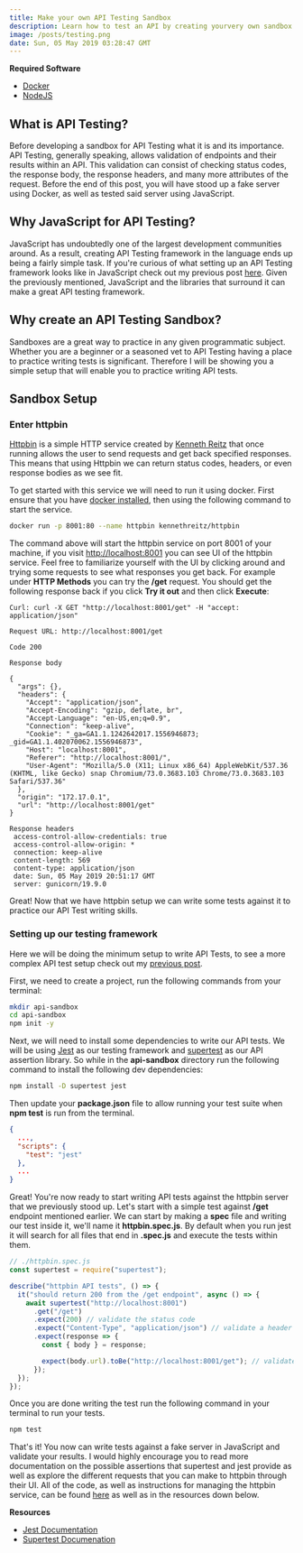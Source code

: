 ```yaml
---
title: Make your own API Testing Sandbox
description: Learn how to test an API by creating yourvery own sandbox to practice testing
image: /posts/testing.png
date: Sun, 05 May 2019 03:28:47 GMT
---
```


**Required Software**

- [Docker](https://www.docker.com/get-started)
- [NodeJS](https://nodejs.org/en/)

## What is API Testing?

Before developing a sandbox for API Testing what it is and its importance. API Testing, generally speaking, allows validation of endpoints and their results within an API. This validation can consist of checking status codes, the response body, the response headers, and many more attributes of the request. Before the end of this post, you will have stood up a fake server using Docker, as well as tested said server using JavaScript.

## Why JavaScript for API Testing?

JavaScript has undoubtedly one of the largest development communities around. As a result, creating API Testing framework in the language ends up being a fairly simple task. If you're curious of what setting up an API Testing framework looks like in JavaScript check out my previous post [here](/blog/posts/javascript-api-testing). Given the previously mentioned, JavaScript and the libraries that surround it can make a great API testing framework.

## Why create an API Testing Sandbox?

Sandboxes are a great way to practice in any given programmatic subject. Whether you are a beginner or a seasoned vet to API Testing having a place to practice writing tests is significant. Therefore I will be showing you a simple setup that will enable you to practice writing API tests.

## Sandbox Setup

### Enter httpbin

[Httpbin](https://httpbin.org) is a simple HTTP service created by [Kenneth Reitz](https://www.kennethreitz.org/) that once running allows the user to send requests and get back specified responses. This means that using Httpbin we can return status codes, headers, or even response bodies as we see fit.

To get started with this service we will need to run it using docker. First ensure that you have [docker installed](https://www.docker.com/get-started), then using the following command to start the service.

```bash
docker run -p 8001:80 --name httpbin kennethreitz/httpbin
```

The command above will start the httpbin service on port 8001 of your machine, if you visit [http://localhost:8001](http://localhost:8001) you can see UI of the httpbin service. Feel free to familiarize yourself with the UI by clicking around and trying some requests to see what responses you get back. For example under **HTTP Methods** you can try the **/get** request. You should get the following response back if you click **Try it out** and then click **Execute**:

```
Curl: curl -X GET "http://localhost:8001/get" -H "accept: application/json"

Request URL: http://localhost:8001/get

Code 200

Response body

{
  "args": {},
  "headers": {
    "Accept": "application/json",
    "Accept-Encoding": "gzip, deflate, br",
    "Accept-Language": "en-US,en;q=0.9",
    "Connection": "keep-alive",
    "Cookie": "_ga=GA1.1.1242642017.1556946873; _gid=GA1.1.402070062.1556946873",
    "Host": "localhost:8001",
    "Referer": "http://localhost:8001/",
    "User-Agent": "Mozilla/5.0 (X11; Linux x86_64) AppleWebKit/537.36 (KHTML, like Gecko) snap Chromium/73.0.3683.103 Chrome/73.0.3683.103 Safari/537.36"
  },
  "origin": "172.17.0.1",
  "url": "http://localhost:8001/get"
}

Response headers
 access-control-allow-credentials: true
 access-control-allow-origin: *
 connection: keep-alive
 content-length: 569
 content-type: application/json
 date: Sun, 05 May 2019 20:51:17 GMT
 server: gunicorn/19.9.0
```

Great! Now that we have httpbin setup we can write some tests against it to practice our API Test writing skills.

### Setting up our testing framework

Here we will be doing the minimum setup to write API Tests, to see a more complex API test setup check out my [previous post](/blog/post/javascript-api-testing).

First, we need to create a project, run the following commands from your terminal:

```bash
mkdir api-sandbox
cd api-sandbox
npm init -y
```

Next, we will need to install some dependencies to write our API tests. We will be using [Jest](https://jestjs.io/) as our testing framework and [supertest](https://github.com/visionmedia/supertest) as our API assertion library. So while in the **api-sandbox** directory run the following command to install the following dev dependencies:

```bash
npm install -D supertest jest
```

Then update your **package.json** file to allow running your test suite when **npm test** is run from the terminal.

```json {3-5}
{
  ...,
  "scripts": {
    "test": "jest"
  },
  ...
}
```

Great! You're now ready to start writing API tests against the httpbin server that we previously stood up. Let's start with a simple test against **/get** endpoint mentioned earlier. We can start by making a **spec** file and writing our test inside it, we'll name it **httpbin.spec.js**. By default when you run jest it will search for all files that end in **.spec.js** and execute the tests within them.

```javascript
// ./httpbin.spec.js
const supertest = require("supertest");

describe("httpbin API tests", () => {
  it("should return 200 from the /get endpoint", async () => {
    await supertest("http://localhost:8001")
      .get("/get")
      .expect(200) // validate the status code
      .expect("Content-Type", "application/json") // validate a header
      .expect(response => {
        const { body } = response;

        expect(body.url).toBe("http://localhost:8001/get"); // validate the body contains a url property
      });
  });
});
```

Once you are done writing the test run the following command in your terminal to run your tests.

```bash
npm test
```

That's it! You now can write tests against a fake server in JavaScript and validate your results. I would highly encourage you to read more documentation on the possible assertions that supertest and jest provide as well as explore the different requests that you can make to httpbin through their UI. All of the code, as well as instructions for managing the httpbin service, can be found [here](https://github.com/softwarebywright/api-testing-sandbox) as well as in the resources down below.

**Resources**

- [Jest Documentation](https://jestjs.io/docs/en/getting-started.html)
- [Supertest Documenation](https://github.com/visionmedia/supertest)
